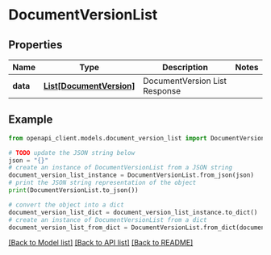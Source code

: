 # DocumentVersionList


## Properties

Name | Type | Description | Notes
------------ | ------------- | ------------- | -------------
**data** | [**List[DocumentVersion]**](DocumentVersion.md) | DocumentVersion List Response | 

## Example

```python
from openapi_client.models.document_version_list import DocumentVersionList

# TODO update the JSON string below
json = "{}"
# create an instance of DocumentVersionList from a JSON string
document_version_list_instance = DocumentVersionList.from_json(json)
# print the JSON string representation of the object
print(DocumentVersionList.to_json())

# convert the object into a dict
document_version_list_dict = document_version_list_instance.to_dict()
# create an instance of DocumentVersionList from a dict
document_version_list_from_dict = DocumentVersionList.from_dict(document_version_list_dict)
```
[[Back to Model list]](../README.md#documentation-for-models) [[Back to API list]](../README.md#documentation-for-api-endpoints) [[Back to README]](../README.md)


